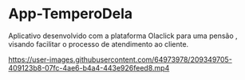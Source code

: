 # App-TemperoDela

Aplicativo desenvolvido com a plataforma Olaclick para uma pensão , visando facilitar o processo de atendimento ao cliente.






https://user-images.githubusercontent.com/64973978/209349705-409123b8-07fc-4ae6-b4a4-443e926feed8.mp4

